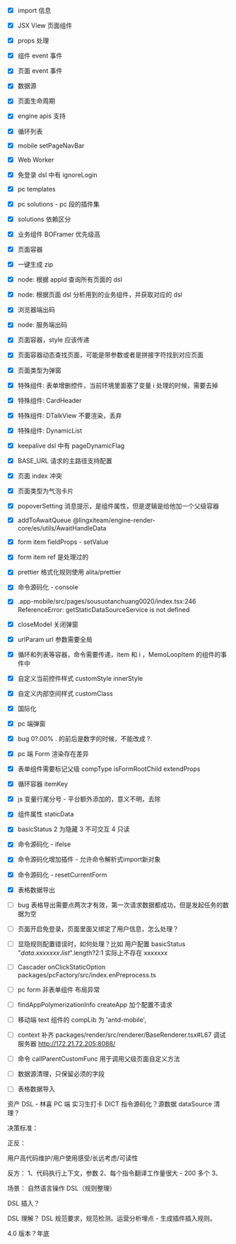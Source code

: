 - [x] import 信息
- [x] JSX View 页面组件
- [x] props 处理
- [x] 组件 event 事件
- [x] 页面 event 事件
- [x] 数据源
- [x] 页面生命周期
- [x] engine apis 支持
- [x] 循环列表
- [x] mobile setPageNavBar
- [x] Web Worker
- [x] 免登录 dsl 中有 ignoreLogin
- [x] pc templates
- [x] pc solutions - pc 段的插件集
- [x] solutions 依赖区分
- [x] 业务组件 BOFramer 优先级高
- [x] 页面容器
- [x] 一键生成 zip
- [x] node: 根据 appId 查询所有页面的 dsl
- [x] node: 根据页面 dsl 分析用到的业务组件，并获取对应的 dsl
- [x] 浏览器端出码
- [x] node: 服务端出码
- [x] 页面容器，style 应该传递
- [x] 页面容器动态查找页面，可能是带参数或者是拼接字符找到对应页面
- [x] 页面类型为弹窗
- [x] 特殊组件: 表单增删控件，当前环境里面塞了变量 i 处理的时候，需要去掉
- [x] 特殊组件: CardHeader
- [x] 特殊组件: DTalkView 不要渲染，丢弃
- [x] 特殊组件: DynamicList
- [x] keepalive dsl 中有 pageDynamicFlag
- [x] BASE_URL 请求的主路径支持配置
- [x] 页面 index 冲突
- [x] 页面类型为气泡卡片
- [x] popoverSetting 消息提示，是组件属性，但是逻辑是给他加一个父级容器
- [x] addToAwaitQueue @lingxiteam/engine-render-core/es/utils/AwaitHandleData
- [x] form item fieldProps - setValue
- [x] form item ref 是处理过的
- [x] prettier 格式化规则使用 alita/prettier
- [x] 命令源码化 - console
- [x] .app-mobile/src/pages/sousuotanchuang0020/index.tsx:246 ReferenceError: getStaticDataSourceService is not defined
- [x] closeModel 关闭弹窗
- [x] urlParam url 参数需要全局
- [x] 循环和列表等容器，命令需要传递，item 和 i ，MemoLoopItem 的组件的事件中
- [x] 自定义当前控件样式 customStyle innerStyle
- [x] 自定义内部空间样式 customClass
- [x] 国际化
- [x] pc 端弹窗
- [x] bug 0?.00% . 的前后是数字的时候，不能改成 ?.
- [x] pc 端 Form 渲染存在差异
- [x] 表单组件需要标记父级 compType isFormRootChild extendProps
- [x] 循环容器 itemKey
- [x] js 变量行尾分号 - 平台额外添加的，意义不明，去除
- [x] 组件属性 staticData
- [x] basicStatus 2 为隐藏 3 不可交互 4 只读
- [x] 命令源码化 - ifelse
- [x] 命令源码化增加插件 - 允许命令解析式import新对象
- [x] 命令源码化 - resetCurrentForm
- [x] 表格数据导出
- [ ] bug 表格导出需要点两次才有效，第一次请求数据都成功，但是发起任务的数据为空
- [ ] 页面开启免登录，页面里面又绑定了用户信息，怎么处理？
- [ ] 显隐规则配置错误时，如何处理？比如 用户配置 basicStatus "$data.xxxxxxx.list$".length?2:1 实际上不存在 xxxxxxx
- [ ] Cascader onClickStaticOption packages/pcFactory/src/index.enPreprocess.ts
- [ ] pc form 非表单组件 布局异常
- [ ] findAppPolymerizationInfo createApp 加个配置不请求
- [ ] 移动端 text 组件的 compLib 为 'antd-mobile',
- [ ] context 补齐 packages/render/src/renderer/BaseRenderer.tsx#L67 调试服务器 http://172.21.72.205:8088/
- [ ] 命令 callParentCustomFunc 用于调用父级页面自定义方法
- [ ] 数据源清理，只保留必须的字段
- [ ] 表格数据导入


资产 DSL - 林喜 PC 端 实习生打卡 DICT 指令源码化？源数据 dataSource 清理？

决策标准：

正反：

用户高代码维护/用户使用感受/长远考虑/可读性

反方： 1、代码执行上下文，参数 2、每个指令翻译工作量很大 - 200 多个 3、

场景： 自然语言操作 DSL（规则整理）

DSL 插入？

DSL 理解？ DSL 规范要求，规范检测。运营分析埋点 - 生成插件插入规则。

4.0 版本？年底
